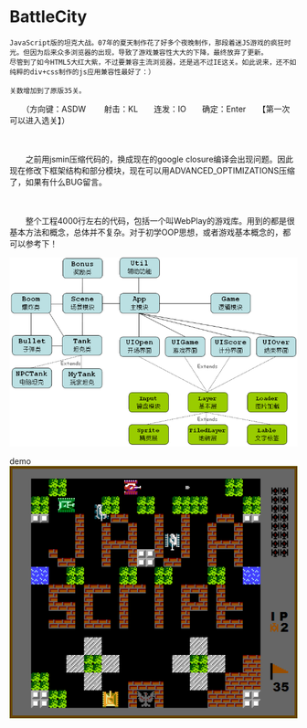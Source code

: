 # BattleCity
	JavaScript版的坦克大战。07年的夏天制作花了好多个夜晚制作，那段着迷JS游戏的疯狂时光。但因为后来众多浏览器的出现，导致了游戏兼容性大大的下降，最终放弃了更新。
    尽管到了如今HTML5大红大紫，不过要兼容主流浏览器，还是逃不过IE这关。如此说来，还不如纯粹的div+css制作的js应用兼容性最好了：）　　
    
    关数增加到了原版35关。

 

　　（方向键：ASDW　　 射击：KL　　连发：IO　　确定：Enter　　【第一次可以进入选关】）

　　

　　之前用jsmin压缩代码的，换成现在的google closure编译会出现问题。因此现在修改下框架结构和部分模块，现在可以用ADVANCED_OPTIMIZATIONS压缩了，如果有什么BUG留言。

　　

　　整个工程4000行左右的代码，包括一个叫WebPlay的游戏库。用到的都是很基本方法和概念，总体并不复杂。对于初学OOP思想，或者游戏基本概念的，都可以参考下！ 


![image](https://github.com/darknessitachi/BattleCity/raw/master/screenshots/design.png)

demo
![image](https://github.com/darknessitachi/BattleCity/raw/master/screenshots/01.png)
